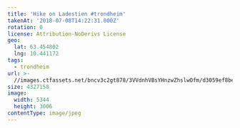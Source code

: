 ```yaml
---
title: 'Hike on Ladestien #trondheim'
takenAt: '2018-07-08T14:22:31.000Z'
rotation: 0
license: Attribution-NoDerivs License
geo:
  lat: 63.454802
  lng: 10.441172
tags:
  - trondheim
url: >-
  //images.ctfassets.net/bncv3c2gt878/3VVdnhVBsYHnzwZhslwOfm/d3059ef8bef0c748133b824f778ec285/hike-on-ladestien-trondheim_43235615202_o
size: 4327158
image:
  width: 5344
  height: 3006
contentType: image/jpeg
---
```


